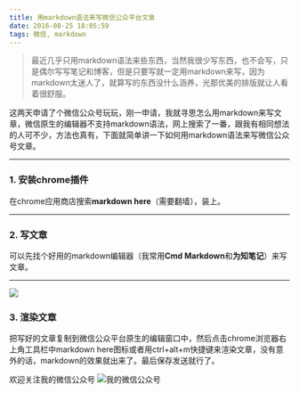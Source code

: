 ```yaml
---
title: 用markdown语法来写微信公众平台文章
date: 2016-08-25 18:05:59
tags: 微信, markdown
---
```


> 最近几乎只用markdown语法来些东西，当然我很少写东西，也不会写，只是偶尔写写笔记和博客，但是只要写就一定用markdown来写，因为markdown太迷人了，就算写的东西没什么涵养，光那优美的排版就让人看着很舒服。

这两天申请了个微信公众号玩玩，刚一申请，我就寻思怎么用markdown来写文章，微信原生的编辑器不支持markdown语法，网上搜索了一番，跟我有相同想法的人可不少，方法也真有，下面就简单讲一下如何用markdown语法来写微信公众号文章。

***

### 1. 安装chrome插件
在chrome应用商店搜索**markdown here**（需要翻墙），装上。
***
### 2. 写文章
可以先找个好用的markdown编辑器（我常用**Cmd Markdown**和**为知笔记**）来写文章。
***
![](http://oceas72q5.bkt.clouddn.com/3DB8.tmp.png)
### 3. 渲染文章
把写好的文章复制到微信公众平台原生的编辑窗口中，然后点击chrome浏览器右上角工具栏中markdown here图标或者用ctrl+alt+m快捷键来渲染文章，没有意外的话，markdown的效果就出来了。最后保存发送就行了。

欢迎关注我的微信公众号
![我的微信公众号](http://oceas72q5.bkt.clouddn.com/%E5%85%AC%E4%BC%97%E5%8F%B7%E4%BA%8C%E7%BB%B4%E7%A0%81.jpg)
